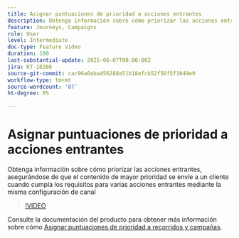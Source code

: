 ```yaml
---
title: Asignar puntuaciones de prioridad a acciones entrantes
description: Obtenga información sobre cómo priorizar las acciones entrantes, asegurándose de que el contenido de mayor prioridad se envíe a un cliente cuando cumpla los requisitos para varias acciones entrantes mediante la misma configuración de canal
feature: Journeys, Campaigns
role: User
level: Intermediate
doc-type: Feature Video
duration: 180
last-substantial-update: 2025-06-07T00:00:00Z
jira: KT-18266
source-git-commit: cac96a6eba456288a51b18efcb52f56f5f1049e9
workflow-type: tm+mt
source-wordcount: '87'
ht-degree: 0%

---
```



# Asignar puntuaciones de prioridad a acciones entrantes

Obtenga información sobre cómo priorizar las acciones entrantes, asegurándose de que el contenido de mayor prioridad se envíe a un cliente cuando cumpla los requisitos para varias acciones entrantes mediante la misma configuración de canal

>[!VIDEO](https://video.tv.adobe.com/v/3445004/?learn=on&enablevpops&captions=spa)

Consulte la documentación del producto para obtener más información sobre cómo [Asignar puntuaciones de prioridad a recorridos y campañas](https://experienceleague.adobe.com/es/docs/journey-optimizer/using/conflict-prioritization/priority-scores).
